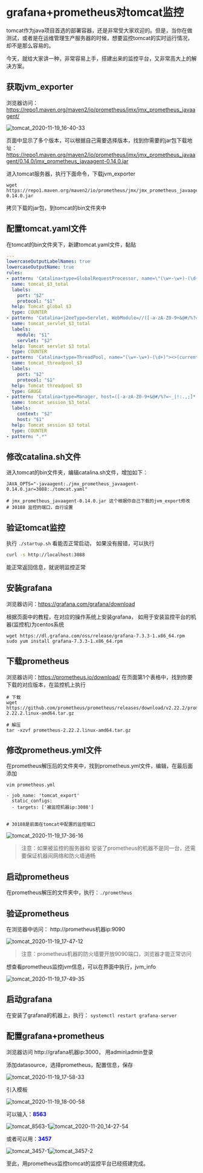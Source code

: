 # grafana+prometheus对tomcat监控

tomcat作为java项目首选的部署容器，还是非常受大家欢迎的。但是，当你在做测试，或者是在运维管理生产服务器的时候，想要监控tomcat的实时运行情况，却不是那么容易的。

今天，就给大家讲一种，非常容易上手，搭建出来的监控平台，又非常高大上的解决方案。

## 获取jvm_exporter

浏览器访问：https://repo1.maven.org/maven2/io/prometheus/jmx/jmx_prometheus_javaagent/

![tomcat_2020-11-19_16-40-33](image\tomcat_2020-11-19_16-40-33.png)

页面中显示了多个版本，可以根据自己需要选择版本，找到你需要的jar包下载地址：https://repo1.maven.org/maven2/io/prometheus/jmx/jmx_prometheus_javaagent/0.14.0/jmx_prometheus_javaagent-0.14.0.jar

进入tomcat服务器，执行下面命令，下载jvm_exporter

```
wget https://repo1.maven.org/maven2/io/prometheus/jmx/jmx_prometheus_javaagent/0.14.0/jmx_prometheus_javaagent-0.14.0.jar
```

拷贝下载的jar包，到tomcat的bin文件夹中

## 配置tomcat.yaml文件

在tomcat的bin文件夹下，新建tomcat.yaml文件，黏贴

```yaml
---   
lowercaseOutputLabelNames: true
lowercaseOutputName: true
rules:
- pattern: 'Catalina<type=GlobalRequestProcessor, name=\"(\w+-\w+)-(\d+)\"><>(\w+):'
  name: tomcat_$3_total
  labels:
    port: "$2"
    protocol: "$1"
  help: Tomcat global $3
  type: COUNTER
- pattern: 'Catalina<j2eeType=Servlet, WebModule=//([-a-zA-Z0-9+&@#/%?=~_|!:.,;]*[-a-zA-Z0-9+&@#/%=~_|]), name=([-a-zA-Z0-9+/$%~_-|!.]*), J2EEApplication=none, J2EEServer=none><>(requestCount|maxTime|processingTime|errorCount):'
  name: tomcat_servlet_$3_total
  labels:
    module: "$1"
    servlet: "$2"
  help: Tomcat servlet $3 total
  type: COUNTER
- pattern: 'Catalina<type=ThreadPool, name="(\w+-\w+)-(\d+)"><>(currentThreadCount|currentThreadsBusy|keepAliveCount|pollerThreadCount|connectionCount):'
  name: tomcat_threadpool_$3
  labels:
    port: "$2"
    protocol: "$1"
  help: Tomcat threadpool $3
  type: GAUGE
- pattern: 'Catalina<type=Manager, host=([-a-zA-Z0-9+&@#/%?=~_|!:.,;]*[-a-zA-Z0-9+&@#/%=~_|]), context=([-a-zA-Z0-9+/$%~_-|!.]*)><>(processingTime|sessionCounter|rejectedSessions|expiredSessions):'
  name: tomcat_session_$3_total
  labels:
    context: "$2"
    host: "$1"
  help: Tomcat session $3 total
  type: COUNTER
- pattern: ".*"
```

## 修改catalina.sh文件

进入tomcat的bin文件夹，编辑catalina.sh文件，增加如下：

```
JAVA_OPTS="-javaagent:./jmx_prometheus_javaagent-0.14.0.jar=3088:./tomcat.yaml"

# jmx_prometheus_javaagent-0.14.0.jar 这个根据你自己下载的jvm_export修改
# 30188 监控的端口，自行设置
```

## 验证tomcat监控

执行 `./startup.sh`  看能否正常启动， 如果没有报错，可以执行

```sh
curl -s http://localhost:3088
```

能正常返回信息，就说明监控正常

## 安装grafana

浏览器访问：https://grafana.com/grafana/download

根据页面中的教程，在对应的操作系统上安装grafana， 如用于安装监控平台的机器(监控机)为centos系统

```
wget https://dl.grafana.com/oss/release/grafana-7.3.3-1.x86_64.rpm
sudo yum install grafana-7.3.3-1.x86_64.rpm
```

## 下载prometheus

浏览器访问：https://prometheus.io/download/  在页面第1个表格中，找到你要下载的对应版本，在监控机上执行

```
# 下载
wget https://github.com/prometheus/prometheus/releases/download/v2.22.2/prometheus-2.22.2.linux-amd64.tar.gz

# 解压
tar -xzvf prometheus-2.22.2.linux-amd64.tar.gz
```

## 修改prometheus.yml文件

在prometheus解压后的文件夹中，找到prometheus.yml文件，编辑，在最后面添加

```
vim prometheus.yml

- job_name: 'tomcat_export'
  static_configs:
  - targets: ['被监控机器ip:3088']
  
  
# 30188是前面在tomcat中配置的监控端口
```

![tomcat_2020-11-19_17-36-16](image\tomcat_2020-11-19_17-36-16.png)

> 注意：如果被监控的服务器和 安装了prometheus的机器不是同一台，还需要保证机器间网络和防火墙通畅

## 启动prometheus

在prometheus解压的文件夹中，执行：`./prometheus`

## 验证prometheus

在浏览器中访问： http://prometheus机器ip:9090

![tomcat_2020-11-19_17-47-12](image\tomcat_2020-11-19_17-47-12.png)

> 注意：prometheus机器的防火墙要开放9090端口，浏览器才能正常访问

想查看prometheus监控jvm信息，可以在界面中执行，jvm_info

![tomcat_2020-11-19_17-49-35](image\tomcat_2020-11-19_17-49-35.png)

## 启动grafana

在安装了grafana的机器上，执行： `systemctl restart grafana-server`

## 配置grafana+prometheus

浏览器访问 http://grafana机器ip:3000， 用admin\admin登录

添加datasource，选择prometheus，配置信息，保存

![tomcat_2020-11-19_17-58-33](image\tomcat_2020-11-19_17-58-33.png)

引入模板

![tomcat_2020-11-19_18-00-58](image\tomcat_2020-11-19_18-00-58.png)

可以输入：<font color='blue'>**8563**</font>

![tomcat_8563-1](image\tomcat_8563-1.png)![tomcat_2020-11-20_14-27-54](image\tomcat_2020-11-20_14-27-54.png)

或者可以用：<font color='blue'>**3457**</font>

![tomcat_3457-1](image\tomcat_3457-1.png)![tomcat_3457-2](image\tomcat_3457-2.png)



至此，用prometheus监控tomcat的监控平台已经搭建完成。